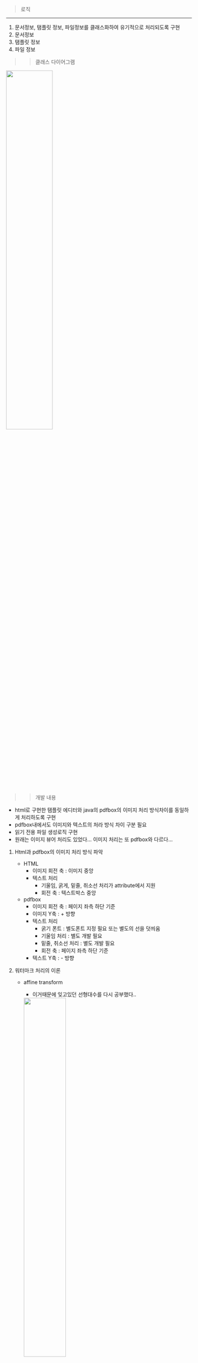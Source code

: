 >로직
---
1. 문서정보, 탬플릿 정보, 파일정보를 클래스화하여 유기적으로 처리되도록 구현
2. 문서정보
3. 탬플릿 정보
4. 파일 정보

>>클래스 다이어그램

<img src="./img/classDialog.png" width="50%" height="50%"/>

>>개발 내용
* html로 구현한 탬플릿 에디터와 java의 pdfbox의 이미지 처리 방식차이를 동일하게 처리하도록 구현
* pdfbox내에서도 이미지와 텍스트의 처라 방식 차이 구분 필요
* 읽기 전용 파일 생성로직 구현
* 원래는 이미지 뷰어 처리도 있었다... 이미지 처리는 또 pdfbox와 다르다...
1. Html과 pdfbox의 이미지 처리 방식 파악
    - HTML
        * 이미지 회전 축 : 이미지 중앙
        * 텍스트 처리
            - 기울임, 굵게, 밑줄, 취소선 처리가 attribute에서 지원
            - 회전 축 : 텍스트박스 중앙
    - pdfbox
        * 이미지 회전 축 : 페이지 좌측 하단 기준
        * 이미지 Y축 : + 방향
        * 텍스트 처리
            - 굵기 폰트 : 별도폰트 지정 필요 또는 별도의 선을 덧씌움
            - 기울임 처리 : 별도 개발 필요
            - 밑줄, 취소선 처리 : 별도 개발 필요
            - 회전 축 : 페이지 좌측 하단 기준
        * 텍스트 Y축 : - 방향

2. 워터마크 처리의 이론
    - affine transform
        * 이거때문에 잊고있던 선형대수를 다시 공부했다..
        <img src="./img/affineTransform.png" width="50%" height="50%"/>

        * 간단히 말하면 Translation(이동), Scale(크기변형), Shear(전단->기울임), Rotation(회전) 을 사용할텐데 이를 복합사용시 배열을 곱하면 된다.
        * 다행히 pdfbox에선 이 내용들을 함수로 제공해준다. shear 빼고...
        ```java
        Matrix rotationMatrix = Matrix.getRotateInstance(atRadDegree, 0, 0);
        Matrix rollbackMatrix = Matrix.getTranslateInstance(rollbackX, rollbackY);
        Matrix shearMatrix = new Matrix(1, 0, shearDegree, 1, 0, 0);
        Matrix combinedMatrix = rotationMatrix.multiply(rollbackMatrix).multiply(rollbackMatrix2).multiply(translationMatrix);
        ```

3. 이미지 처리
    - pdfbox에서의 이미지 처리를 html과 같이 변형한다.
    - 로직
        1. 이미지 불러오기
        ```java
        PDImageXObject pdImage = PDImageXObject.createFromFile(watermarkImg.getFilePath(), pdfDoc);
        pdImage.setWidth(watermarkImgWidth);
        pdImage.setHeight(watermarkImgHeight);
        cs.drawImage(pdImage, 0, 0, watermarkImgWidth, watermarkImgHeight);
        ```

        1. 회전
            - 회전 후 각 꼭지점이 모서리로 가도록 이동한다.
            <img src="./img/imageRotate1.png" width="50%" height="50%"/>

            - 그 다음 html기준으로 회전이 되었던 것 처럼 이미지 위치를 이동한다.
            <img src="./img/imageRotate2.png" width="50%" height="50%"/>

        2. 이동
            - 지정된 위치와 보정값을 연산하여 추가이동 로직을 실행한다.
        ```java
        // 이미지의 중심을 중심으로 회전 -> 이동 후 회전
        double atRadDegree = Math.toRadians(-watermarkImg.getAngle());
        Matrix rotationMatrix = Matrix.getRotateInstance(atRadDegree, 0, 0);

        //축이동 위한 회전 위치 롤백
        float rollbackX = (float)(0);
        float rollbackY = (float)(0);
        if(0 < (-watermarkImg.getAngle()) && 90 >= (-watermarkImg.getAngle())){
            rollbackX = (float)(watermarkImgHeight * Math.sin(atRadDegree));
        }
        else if(90 < (-watermarkImg.getAngle()) && 180 >= (-watermarkImg.getAngle())){
            rollbackX = (float)(-(watermarkImgWidth * Math.cos(atRadDegree)) + (watermarkImgHeight * Math.sin(atRadDegree)));
            rollbackY = -(float)(watermarkImgHeight * Math.cos(atRadDegree));
        }
        else if(0 >= (-watermarkImg.getAngle()) && -90 < (-watermarkImg.getAngle())){
            rollbackY = -(float)(((watermarkImgWidth * Math.sin(atRadDegree))));
        }
        else if(-90 >= (-watermarkImg.getAngle()) && -180 <= (-watermarkImg.getAngle())){
            rollbackX = -(float)(((watermarkImgWidth * Math.cos(atRadDegree))));
            rollbackY = -(float)((watermarkImgWidth * Math.sin(atRadDegree)) + (watermarkImgHeight * Math.cos(atRadDegree)));
        }
        Matrix rollbackMatrix = Matrix.getTranslateInstance(rollbackX, rollbackY);

        //축이동
        float rollbackX2 = (float)(watermarkImgWidth-((Math.abs(Math.cos(atRadDegree)) * watermarkImgWidth) + (Math.abs(Math.sin(atRadDegree)) * watermarkImgHeight)))/2;
        float rollbackY2 = (float)(watermarkImgHeight-((Math.abs(Math.sin(atRadDegree)) * watermarkImgWidth) + (Math.abs(Math.cos(atRadDegree)) * watermarkImgHeight)))/2;
        Matrix rollbackMatrix2 = Matrix.getTranslateInstance(rollbackX2, rollbackY2);

        //원하는 위치로 다시 이동
        float moveX = positionPair.getLeft() + watermarkImg.getCorrectionX();
        float moveY = positionPair.getRight() + watermarkImg.getCorrectionY();
        Matrix translationMatrix = Matrix.getTranslateInstance(moveX, moveY);

        //변환을 결합하여 최종 변환 행렬을 얻음
        Matrix combinedMatrix = rotationMatrix.multiply(rollbackMatrix).multiply(rollbackMatrix2).multiply(translationMatrix);
        ```

4. 텍스트 처리
    - pdfbox에서의 텍스트 처리를 html과 같이 변형한다.
    - 로직
        1. 인라인 폰트 지정
            - pdfbox의 기본 폰트 지정시 한글 오류가 발생하므로 한글을 지원하는 인라인 폰트가 필요하다.
        ```java
        PDFont font = null;
        if(watermarkText.fontExists()){
            String fontPath = fontFolderPath + File.separator + "pdfbox" + File.separator + "NotoSansKR-Regular.ttf";
            if(watermarkText.getFontStyle() == Font.BOLD || watermarkText.getFontStyle() == (Font.BOLD | Font.ITALIC)){
                fontPath = fontFolderPath + File.separator + "pdfbox" + File.separator + "NotoSansKR-Bold.ttf";
            }
            InputStream fontStream = new FileInputStream(fontPath);
            font = PDType0Font.load(pdfDoc, fontStream);
        }
        float fontSize = (float)watermarkText.getFontSize();
        float fontWidth = font.getStringWidth(watermarkText.getText()) / 1000 * fontSize;
        float fontHeight = font.getFontDescriptor().getCapHeight() / 1000 * fontSize;
        ```
        2. 기울임
            - pdfbox는 텍스트 기울임 기능을 지원하지 않는다. 따라서 별도 개발해야 한다.
            - 기울임 처리는 Y축의 변동이 없으므로 배열 선언시 ShearX값만 부여한다.
            - 기울임 처리를 처음에 안하면 추가 이동로직을 줘야하므로 처음에 실행한다.
        3. 회전
            - 회전 후 각 꼭지점이 모서리로 가도록 이동한다.
            <img src="./img/textRotate1.png" width="50%" height="50%"/>
            - 그 다음 html기준으로 회전이 되었던 것 처럼 이미지 위치를 이동한다.
            <img src="./img/textRotate2.png" width="50%" height="50%"/>
        4. 이동
            - 지정된 위치와 보정값을 연산하여 추가이동 로직을 실행한다.
        ```java
        // 이미지의 중심을 중심으로 회전 -> 이동 후 회전
        Matrix rotationMatrix = Matrix.getRotateInstance(atRadDegree, 0, 0);

        //축이동 위한 회전 위치 롤백
        float rollbackX = (float)(0);
        float rollbackY = (float)(0);
        if(0 < (-watermarkText.getAngle()) && 90 >= (-watermarkText.getAngle())){
            rollbackX = (float)(fontHeight * Math.sin(atRadDegree));
        }
        else if(90 < (-watermarkText.getAngle()) && 180 >= (-watermarkText.getAngle())){
            rollbackX = (float)(-(fontWidth * Math.cos(atRadDegree)) + (fontHeight * Math.sin(atRadDegree)));
            rollbackY = -(float)(fontHeight * Math.cos(atRadDegree));
        }
        else if(0 >= (-watermarkText.getAngle()) && -90 < (-watermarkText.getAngle())){
            rollbackY = -(float)(((fontWidth * Math.sin(atRadDegree))));
        }
        else if(-90 >= (-watermarkText.getAngle()) && -180 <= (-watermarkText.getAngle())){
            rollbackX = -(float)(((fontWidth * Math.cos(atRadDegree))));
            rollbackY = -(float)((fontWidth * Math.sin(atRadDegree)) + (fontHeight * Math.cos(atRadDegree)));
        }
        Matrix rollbackMatrix = Matrix.getTranslateInstance(rollbackX, rollbackY);

        //축이동
        float rollbackX2 = (float)(fontWidth - rotatedFontWidth)/2;
        float rollbackY2 = (float)(fontHeight - rotatedFontHeight)/2;
        Matrix rollbackMatrix2 = Matrix.getTranslateInstance(rollbackX2, rollbackY2);

        //원하는 위치로 다시 이동
        float moveX = positionPair.getLeft() + watermarkText.getCorrectionX();
        float moveY = positionPair.getRight() + watermarkText.getCorrectionY();
        Matrix translationMatrix = Matrix.getTranslateInstance(moveX, moveY);


        Matrix combinedMatrix = null;
        //기울임처리
        if(watermarkText.getFontStyle() == Font.ITALIC || watermarkText.getFontStyle() == (Font.BOLD | Font.ITALIC)){
            float shearDegree = 0.4f;
            Matrix shearMatrix = new Matrix(1, 0, shearDegree, 1, 0, 0);
            combinedMatrix = shearMatrix.multiply(rotationMatrix).multiply(rollbackMatrix).multiply(rollbackMatrix2).multiply(translationMatrix);
        }
        else{
            combinedMatrix = rotationMatrix.multiply(rollbackMatrix).multiply(rollbackMatrix2).multiply(translationMatrix);
        }
        ```

        5. 밑줄/취소선
            - pdfbox에선 밑줄, 취소선도 제공하지 않기 때분에 별도로 그려줘야한다.
            - 선 굵기는 폰트 크기에 7로 나눈게 제일 보기 편해서 그럼
        ```java
        //밑줄, 취소선 등의 선긋기
        float lineWidth = (fontSize/7) < 1?1:(fontSize/7);
        if("lineThrough".equals(watermarkText.getTextDecoration())){
            cs.setLineWidth(lineWidth);
            AffineTransform combinedAffineTransform = combinedMatrix.createAffineTransform();
            Point2D fromPoint = new Point2D.Double();
            combinedAffineTransform.transform(new Point2D.Double(0, (double)(fontSize / 2)), fromPoint);
            Point2D toPoint = new Point2D.Double();
            combinedAffineTransform.transform(new Point2D.Double(fontWidth, (double)(fontSize / 2)), toPoint);
            cs.moveTo((float)fromPoint.getX(), (float)fromPoint.getY());
            cs.lineTo((float)toPoint.getX(), (float)toPoint.getY());
            cs.stroke();
        }
        else if("underline".equals(watermarkText.getTextDecoration())){
            cs.setLineWidth(lineWidth);
            AffineTransform combinedAffineTransform = combinedMatrix.createAffineTransform();
            Point2D fromPoint = new Point2D.Double();
            combinedAffineTransform.transform(new Point2D.Double(0, (double)(-3)), fromPoint);
            Point2D toPoint = new Point2D.Double();
            combinedAffineTransform.transform(new Point2D.Double(fontWidth, (double)(-3)), toPoint);
            cs.moveTo((float)fromPoint.getX(), (float)fromPoint.getY());
            cs.lineTo((float)toPoint.getX(), (float)toPoint.getY());
            cs.stroke();
        }
        ```

